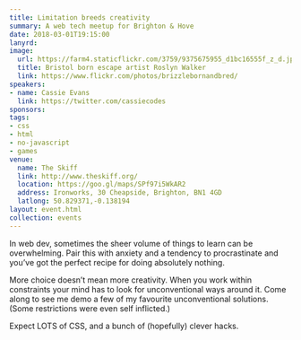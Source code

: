 ```yaml
---
title: Limitation breeds creativity
summary: A web tech meetup for Brighton & Hove
date: 2018-03-01T19:15:00
lanyrd:
image:
  url: https://farm4.staticflickr.com/3759/9375675955_d1bc16555f_z_d.jpg
  title: Bristol born escape artist Roslyn Walker
  link: https://www.flickr.com/photos/brizzlebornandbred/
speakers:
- name: Cassie Evans
  link: https://twitter.com/cassiecodes
sponsors:
tags:
- css
- html
- no-javascript
- games
venue:
  name: The Skiff
  link: http://www.theskiff.org/
  location: https://goo.gl/maps/SPf97i5WkAR2
  address: Ironworks, 30 Cheapside, Brighton, BN1 4GD
  latlong: 50.829371,-0.138194
layout: event.html
collection: events
---
```


In web dev, sometimes the sheer volume of things to learn can be overwhelming. Pair this with anxiety and a tendency to procrastinate and you’ve got the perfect recipe for doing absolutely nothing.

More choice doesn’t mean more creativity. When you work within constraints your mind has to look for unconventional ways around it. Come along to see me demo a few of my favourite unconventional solutions. (Some restrictions were even self inflicted.) 

Expect LOTS of CSS, and a bunch of (hopefully) clever hacks.
